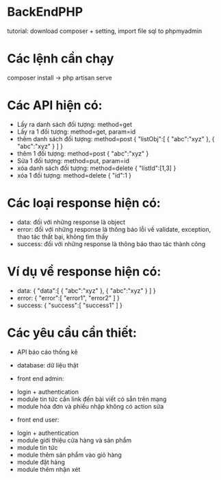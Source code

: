 # BackEndPHP
tutorial: download composer + setting, import file sql to phpmyadmin

# Các lệnh cần chạy
composer install -> php artisan serve

# Các API hiện có:
- Lấy ra danh sách đối tượng: method=get
- Lấy ra 1 đối tượng: method=get, param=id
- thêm danh sách đối tượng: method=post
  {
    "listObj":[
      {
        "abc":"xyz"
      },
      {
       "abc":"xyz"
      }
    ]
  }
- thêm 1 đối tượng: method=post
  {
    "abc":"xyz"
  }
- Sửa 1 đối tượng: method=put, param=id
- xóa danh sách đối tượng: method=delete
  {
    "listId":[1,3]
  }
- xóa 1 đối tượng: method=delete
  {
    "id":1
  }

# Các loại response hiện có:
- data: đối với những response là object
- error: đối với những response là thông báo lỗi về validate, exception, thao tác thất bại, không tìm thấy
- success: đối với những response là thông báo thao tác thành công

# Ví dụ về response hiện có:
- data: {
    "data":[
      {
        "abc":"xyz"
      },
      {
       "abc":"xyz"
      }
    ]
  }
- error: {
    "error":[
      "error1",
      "error2"
    ]
  }
- success: {
    "success":[
      "success1"
    ]
  }

# Các yêu cầu cần thiết:
- API báo cáo thống kê
- database: dữ liệu thật

- front end admin:
* login + authentication
* module tin tức cần link đến bài viết có sẵn trên mạng
* module hóa đơn và phiếu nhập không có action sửa

- front end user:
* login + authentication
* module giới thiệu cửa hàng và sản phẩm
* module tin tức
* module thêm sản phẩm vào giỏ hàng
* module đặt hàng
* module thêm nhận xét
